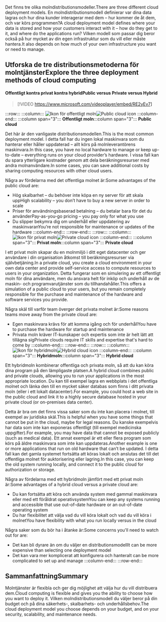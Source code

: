 <span data-ttu-id="aca0d-101">Det finns tre olika molndistributionsmodeller.</span><span class="sxs-lookup"><span data-stu-id="aca0d-101">There are three different cloud deployment models.</span></span> <span data-ttu-id="aca0d-102">En molndistributionsmodell definierar var dina data lagras och hur dina kunder interagerar med dem – hur kommer de åt dem, och var körs programmen?</span><span class="sxs-lookup"><span data-stu-id="aca0d-102">A cloud deployment model defines where your data is stored and how your customers interact with it – how do they get to it, and where do the applications run?</span></span> <span data-ttu-id="aca0d-103">Vilken modell som passar dig beror också på hur mycket av din egen infrastruktur som du vill eller måste hantera.</span><span class="sxs-lookup"><span data-stu-id="aca0d-103">It also depends on how much of your own infrastructure you want or need to manage.</span></span>

## <a name="explore-the-three-deployment-methods-of-cloud-computing"></a><span data-ttu-id="aca0d-104">Utforska de tre distributionsmetoderna för molntjänster</span><span class="sxs-lookup"><span data-stu-id="aca0d-104">Explore the three deployment methods of cloud computing</span></span>

#### <a name="public-versus-private-versus-hybrid"></a><span data-ttu-id="aca0d-105">Offentligt kontra privat kontra hybrid</span><span class="sxs-lookup"><span data-stu-id="aca0d-105">Public versus Private versus Hybrid</span></span>

> [!VIDEO https://www.microsoft.com/videoplayer/embed/RE2yEv7]

:::row:::
    :::column:::
        <span data-ttu-id="aca0d-106">![Ikon för offentligt moln](../media/4-public-cloud.png)</span><span class="sxs-lookup"><span data-stu-id="aca0d-106">![Public cloud icon](../media/4-public-cloud.png)</span></span>
    :::column-end:::
    <span data-ttu-id="aca0d-107">:::column span="3"::: **Offentligt moln**</span><span class="sxs-lookup"><span data-stu-id="aca0d-107">:::column span="3"::: **Public cloud**</span></span>

<span data-ttu-id="aca0d-108">Det här är den vanligaste distributionsmodellen.</span><span class="sxs-lookup"><span data-stu-id="aca0d-108">This is the most common deployment model.</span></span> <span data-ttu-id="aca0d-109">I detta fall har du ingen lokal maskinvara som du hanterar eller håller uppdaterad – allt körs på molnleverantörens maskinvara.</span><span class="sxs-lookup"><span data-stu-id="aca0d-109">In this case, you have no local hardware to manage or keep up-to-date – everything runs on your cloud provider’s hardware.</span></span> <span data-ttu-id="aca0d-110">I vissa fall kan du spara ytterligare kostnader genom att dela beräkningsresurser med andra molnanvändare.</span><span class="sxs-lookup"><span data-stu-id="aca0d-110">In some cases, you can save additional costs by sharing computing resources with other cloud users.</span></span>

<span data-ttu-id="aca0d-111">Några av fördelarna med det offentliga molnet är:</span><span class="sxs-lookup"><span data-stu-id="aca0d-111">Some advantages of the public cloud are:</span></span>

- <span data-ttu-id="aca0d-112">Hög skalbarhet – du behöver inte köpa en ny server för att skala upp</span><span class="sxs-lookup"><span data-stu-id="aca0d-112">High scalability – you don’t have to buy a new server in order to scale</span></span>
- <span data-ttu-id="aca0d-113">Priser för användningsbaserad betalning – du betalar bara för det du använder</span><span class="sxs-lookup"><span data-stu-id="aca0d-113">Pay-as-you-go pricing – you pay only for what you use</span></span>
- <span data-ttu-id="aca0d-114">Du slipper bekymra dig om underhåll eller uppdatering av maskinvaran</span><span class="sxs-lookup"><span data-stu-id="aca0d-114">You’re not responsible for maintenance or updates of the hardware</span></span> :::column-end:::
  :::row-end:::
:::row:::
   :::column:::
        <span data-ttu-id="aca0d-115">![Ikon för privat moln](../media/4-private-cloud.png)</span><span class="sxs-lookup"><span data-stu-id="aca0d-115">![Private cloud icon](../media/4-private-cloud.png)</span></span>
    :::column-end:::
    <span data-ttu-id="aca0d-116">:::column span="3"::: **Privat moln**</span><span class="sxs-lookup"><span data-stu-id="aca0d-116">:::column span="3"::: **Private cloud**</span></span>

<span data-ttu-id="aca0d-117">I ett privat moln skapar du en molnmiljö i ditt eget datacenter och ger användare i din organisation åtkomst till beräkningsresurser via självbetjäning.</span><span class="sxs-lookup"><span data-stu-id="aca0d-117">In a private cloud, you create a cloud environment in your own data center and provide self-service access to compute resources to users in your organization.</span></span> <span data-ttu-id="aca0d-118">Detta fungerar som en simulering av ett offentligt moln för dina användare, men du ansvara helt för inköp och underhåll av de maskin- och programvarutjänster som du tillhandahåller.</span><span class="sxs-lookup"><span data-stu-id="aca0d-118">This offers a simulation of a public cloud to your users, but you remain completely responsible for the purchase and maintenance of the hardware and software services you provide.</span></span>

<span data-ttu-id="aca0d-119">Några skäl till varför team överger det privata molnet är:</span><span class="sxs-lookup"><span data-stu-id="aca0d-119">Some reasons teams move away from the private cloud are:</span></span>

- <span data-ttu-id="aca0d-120">Egen maskinvara krävs för att komma igång och för underhåll</span><span class="sxs-lookup"><span data-stu-id="aca0d-120">You have to purchase the hardware for startup and maintenance</span></span>
- <span data-ttu-id="aca0d-121">Privata moln kräver IT-kunskaper och expertis som inte är helt lätt att tillägna sig</span><span class="sxs-lookup"><span data-stu-id="aca0d-121">Private clouds require IT skills and expertise that's hard to come by</span></span>
:::column-end:::
:::row-end:::
 :::row:::
    :::column:::
        <span data-ttu-id="aca0d-122">![Ikon för hybridmoln](../media/4-hybrid-cloud.png)</span><span class="sxs-lookup"><span data-stu-id="aca0d-122">![Hybrid cloud icon](../media/4-hybrid-cloud.png)</span></span>
    :::column-end:::
    <span data-ttu-id="aca0d-123">:::column span="3"::: **Hybridmoln**</span><span class="sxs-lookup"><span data-stu-id="aca0d-123">:::column span="3"::: **Hybrid cloud**</span></span>

<span data-ttu-id="aca0d-124">Ett hybridmoln kombinerar offentliga och privata moln, så att du kan köra dina program på den lämpligaste platsen.</span><span class="sxs-lookup"><span data-stu-id="aca0d-124">A hybrid cloud combines public and private clouds, allowing you to run your applications in the most appropriate location.</span></span> <span data-ttu-id="aca0d-125">Du kan till exempel lagra en webbplats i det offentliga molnet och länka den till en mycket säker databas som finns i ditt privata moln (eller i ett lokalt datacenter).</span><span class="sxs-lookup"><span data-stu-id="aca0d-125">For example, you could host a web site in the public cloud and link it to a highly secure database hosted in your private cloud (or on-premises data center).</span></span>

<span data-ttu-id="aca0d-126">Detta är bra om det finns vissa saker som du inte kan placera i molnet, till exempel av juridiska skäl.</span><span class="sxs-lookup"><span data-stu-id="aca0d-126">This is helpful when you have some things that cannot be put in the cloud, maybe for legal reasons.</span></span> <span data-ttu-id="aca0d-127">Du kanske exempelvis har data som inte kan exponeras offentligt (till exempel medicinska uppgifter).</span><span class="sxs-lookup"><span data-stu-id="aca0d-127">For example, you may have data that cannot be exposed publicly (such as medical data).</span></span> <span data-ttu-id="aca0d-128">Ett annat exempel är ett eller flera program som körs på äldre maskinvara som inte kan uppdateras.</span><span class="sxs-lookup"><span data-stu-id="aca0d-128">Another example is one or more applications that run on old hardware that can’t be updated.</span></span> <span data-ttu-id="aca0d-129">I detta fall kan det gamla systemet fortsätta att köras lokalt och anslutas det till det offentliga molnet för auktorisering eller lagring.</span><span class="sxs-lookup"><span data-stu-id="aca0d-129">In this case, you can keep the old system running locally, and connect it to the public cloud for authorization or storage.</span></span>

<span data-ttu-id="aca0d-130">Några av fördelarna med ett hybridmoln jämfört med ett privat moln är:</span><span class="sxs-lookup"><span data-stu-id="aca0d-130">Some advantages of a hybrid cloud versus a private cloud are:</span></span>

- <span data-ttu-id="aca0d-131">Du kan fortsätta att köra och använda system med gammal maskinvara eller med ett föråldrat operativsystem</span><span class="sxs-lookup"><span data-stu-id="aca0d-131">You can keep any systems running and accessible that use out-of-date hardware or an out-of-date operating system</span></span>
- <span data-ttu-id="aca0d-132">Du har flexibilitet att välja vad du vill köra lokalt och vad du vill köra i molnet</span><span class="sxs-lookup"><span data-stu-id="aca0d-132">You have flexibility with what you run locally versus in the cloud</span></span>

<span data-ttu-id="aca0d-133">Några saker som du bör ha i åtanke är:</span><span class="sxs-lookup"><span data-stu-id="aca0d-133">Some concerns you'll need to watch out for are:</span></span>

- <span data-ttu-id="aca0d-134">Det kan bli dyrare än om du väljer en distributionsmodell</span><span class="sxs-lookup"><span data-stu-id="aca0d-134">It can be more expensive than selecting one deployment model</span></span>
- <span data-ttu-id="aca0d-135">Det kan vara mer komplicerat att konfigurera och hantera</span><span class="sxs-lookup"><span data-stu-id="aca0d-135">It can be more complicated to set up and manage</span></span> :::column-end:::
  :::row-end:::

## <a name="summary"></a><span data-ttu-id="aca0d-136">Sammanfattning</span><span class="sxs-lookup"><span data-stu-id="aca0d-136">Summary</span></span>

<span data-ttu-id="aca0d-137">Molntjänster är flexibla och ger dig möjlighet att välja hur du vill distribuera dem.</span><span class="sxs-lookup"><span data-stu-id="aca0d-137">Cloud computing is flexible and gives you the ability to choose how you want to deploy it.</span></span> <span data-ttu-id="aca0d-138">Vilken molndistributionsmodell du väljer beror på din budget och på dina säkerhets-, skalbarhets- och underhållsbehov.</span><span class="sxs-lookup"><span data-stu-id="aca0d-138">The cloud deployment model you choose depends on your budget, and on your security, scalability, and maintenance needs.</span></span>